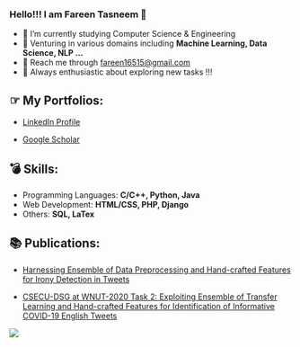 ### Hello!!! I am Fareen Tasneem 🍊

<!--
**farin15/farin15** is a ✨ _special_ ✨ repository because its `README.md` (this file) appears on your GitHub profile.
Here are some ideas to get you started:
- 👯 I’m looking to collaborate on ...
- 🤔 I’m looking for help with ...
- 💬 Ask me about ...
- 😄 Pronouns: ...
 -->
- 📖 I’m currently studying Computer Science & Engineering
- 🎈 Venturing in various domains including **Machine Learning, Data Science, NLP ...**
- 📧 Reach me through fareen16515@gmail.com
- 💯 Always enthusiastic about exploring new tasks !!!


## ☞ **My Portfolios:**

 - [LinkedIn Profile](www.linkedin.com/in/fareen-tasneem-3585921bb)
   
 - [Google Scholar](https://scholar.google.com/citations?user=jvyO1boAAAAJ&hl=en)
 
 
 ## 💣 **Skills:**

 - Programming Languages: **C/C++, Python, Java**
 - Web Development: **HTML/CSS, PHP, Django**
 - Others: **SQL, LaTex**


## 📚 **Publications:**

 - [Harnessing Ensemble of Data Preprocessing and Hand-crafted Features for Irony Detection in Tweets](https://ieeexplore.ieee.org/abstract/document/9392711)
   
 - [CSECU-DSG  at  WNUT-2020 Task 2: Exploiting Ensemble of Transfer Learning and Hand-crafted Features for Identification of Informative  COVID-19  English Tweets](https://www.aclweb.org/anthology/2020.wnut-1.55.pdf)
 

<img src="https://github-readme-stats.vercel.app/api?username=farin15&show_icons=true&theme=radical&count_private=true&hide=stars,issues">

